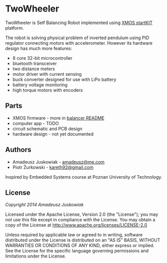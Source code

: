 # TwoWheeler
TwoWheeler is Self Balancing Robot implemented using [XMOS startKIT](http://www.xmos.com/startkit) platform.

The robot is solving physical problem of inverted pendulum using PID regulator connecting motors with accelerometer. However its hardware design has much more features:
* 8 core 32-bit microcontroller
* bluetooth transceiver
* two distance meters
* motor driver with current sensing
* buck converter designed for use with LiPo battery
* battery voltage monitoring
* high torque motors with encoders

## Parts

* XMOS firmware - more in [balancer README](sw_twowheeler/app_balancer/README.md)
* computer app - TODO
* circuit schematic and PCB design
* hardware design - not yet documented

## Authors

* Amadeusz Juskowiak - amadeusz@me.com
* Piotr Żurkowski  - kareth92@gmail.com

Inspired by Embedded Systems course at Poznan University of
Technology.



## License

*Copyright 2014 Amadeusz Juskowiak*

Licensed under the Apache License, Version 2.0 (the "License");
you may not use this file except in compliance with the License.
You may obtain a copy of the License at http://www.apache.org/licenses/LICENSE-2.0

Unless required by applicable law or agreed to in writing, software
distributed under the License is distributed on an "AS IS" BASIS,
WITHOUT WARRANTIES OR CONDITIONS OF ANY KIND, either express or implied.
See the License for the specific language governing permissions and
limitations under the License.
